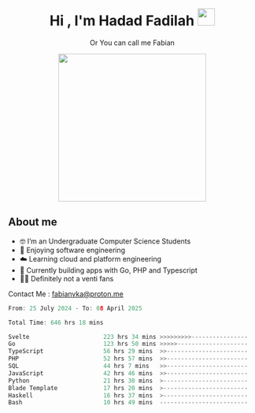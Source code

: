 <h1 align="center">Hi , I'm Hadad Fadilah  <img src="https://media.giphy.com/media/hvRJCLFzcasrR4ia7z/giphy.gif" width="35" ></h1>
<p align="center"><span>Or You can call me <span style="font: bold">Fabian</span></p>
<p align="center">
<img src="https://media.tenor.com/78dNivDemDAAAAAi/speech-bubble-venti.gif" width="300"/>    
</p>

##  About me
- 🤓 I’m an Undergraduate Computer Science Students
- 🍰 Enjoying software engineering
- ☁️ Learning cloud and platform engineering
- 🧰 Currently building apps with Go, PHP and Typescript 
- 🏃‍♂️ Definitely not a venti fans

Contact Me : fabianvka@proton.me

<!--START_SECTION:waka-->

```go
From: 25 July 2024 - To: 08 April 2025

Total Time: 646 hrs 18 mins

Svelte                     223 hrs 34 mins >>>>>>>>>----------------   34.28 %
Go                         123 hrs 50 mins >>>>>--------------------   18.99 %
TypeScript                 56 hrs 29 mins  >>-----------------------   08.66 %
PHP                        52 hrs 57 mins  >>-----------------------   08.12 %
SQL                        44 hrs 7 mins   >>-----------------------   06.77 %
JavaScript                 42 hrs 46 mins  >>-----------------------   06.56 %
Python                     21 hrs 30 mins  >------------------------   03.30 %
Blade Template             17 hrs 20 mins  >------------------------   02.66 %
Haskell                    16 hrs 37 mins  >------------------------   02.55 %
Bash                       10 hrs 49 mins  -------------------------   01.66 %
```

<!--END_SECTION:waka-->




<!--
**Fadil-Tao/Fadil-Tao** is a ✨ _special_ ✨ repository because its `README.md` (this file) appears on your GitHub profile.


